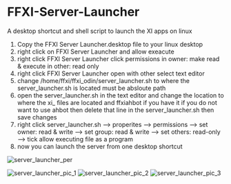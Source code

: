 # FFXI-Server-Launcher
A desktop shortcut and shell script to launch the XI apps on linux

1. Copy the FFXI Server Launcher.desktop file to your linux desktop
2. right click on FFXI Server Launcher and allow exeacute
3. right click FFXI Server Launcher click permissions in owner: make read & execute in other: read only
4. right click FFXI Server Launcher open with other select text editor
5. change /home/ffxi/ffxi_odin/server_launcher.sh to where the server_launcher.sh is located must be absloute path
6. open the server_launcher.sh in the text editor and change the location to where the xi_ files are located and ffxiahbot if you have it if you do not want to use ahbot then delete that line in the server_launcher.sh then save changes
7. right click server_launcher.sh --> properites --> permissions --> set owner: read & write --> set group: read & write --> set others: read-only --> tick allow executing file as a program
8. now you can launch the server from one desktop shortcut

![server_launcher_per](https://github.com/user-attachments/assets/c720a72b-39a1-4845-94c4-4bfcb242ae7b)

![server_launcher_pic_1](https://github.com/user-attachments/assets/55825f9a-1156-44fc-82c8-a743cbfee8d8)
![server_launcher_pic_2](https://github.com/user-attachments/assets/12d41e43-46ed-45a1-ae6d-e34e360e143f)
![server_launcher_pic_3](https://github.com/user-attachments/assets/a9b6a237-8f24-49f3-b1c2-d29f7c2ddcf0)
